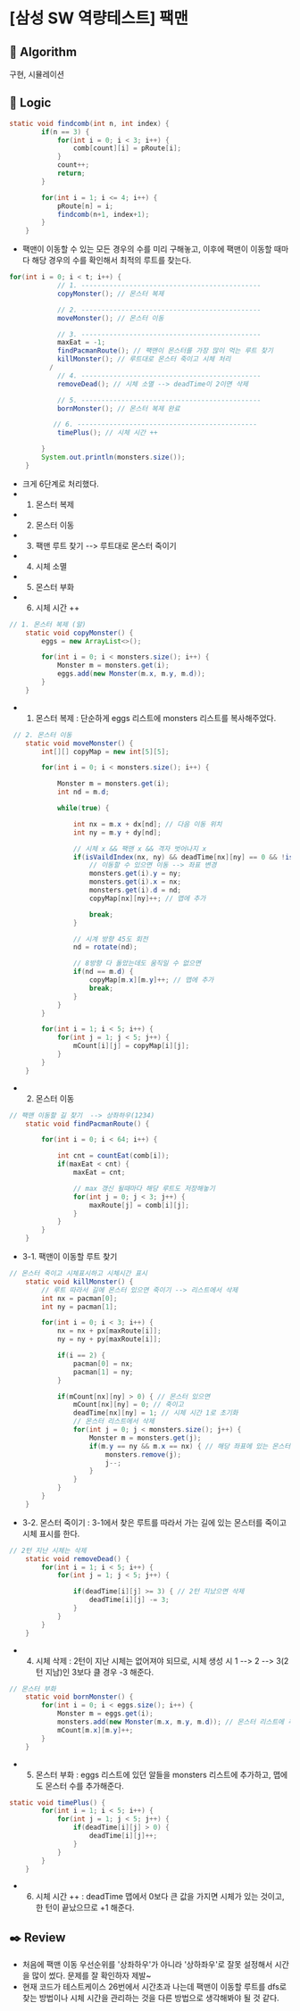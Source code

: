 # [삼성 SW 역량테스트] 팩맨

## :pushpin: **Algorithm**

구현, 시뮬레이션

## :round_pushpin: **Logic**

```java
static void findcomb(int n, int index) {
    	if(n == 3) {
    		for(int i = 0; i < 3; i++) {
    			comb[count][i] = pRoute[i];
    		}
    		count++;
    		return;
    	}

    	for(int i = 1; i <= 4; i++) {
    		pRoute[n] = i;
            findcomb(n+1, index+1);
        }
    }
```

- 팩맨이 이동할 수 있는 모든 경우의 수를 미리 구해놓고, 이후에 팩맨이 이동할 때마다 해당 경우의 수를 확인해서 최적의 루트를 찾는다.

```java
for(int i = 0; i < t; i++) {
        	// 1. ---------------------------------------------
            copyMonster(); // 몬스터 복제

            // 2. ---------------------------------------------
            moveMonster(); // 몬스터 이동

            // 3. ---------------------------------------------
            maxEat = -1;
            findPacmanRoute(); // 팩맨이 몬스터를 가장 많이 먹는 루트 찾기
            killMonster(); // 루트대로 몬스터 죽이고 시체 처리
          /
            // 4. ---------------------------------------------
            removeDead(); // 시체 소멸 --> deadTime이 2이면 삭제

            // 5. ---------------------------------------------
            bornMonster(); // 몬스터 복제 완료

           // 6. ---------------------------------------------
            timePlus(); // 시체 시간 ++

        }
        System.out.println(monsters.size());
    }
```

- 크게 6단계로 처리했다.
- 1. 몬스터 복제
- 2. 몬스터 이동
- 3. 팩맨 루트 찾기 --> 루트대로 몬스터 죽이기
- 4. 시체 소멸
- 5. 몬스터 부화
- 6. 시체 시간 ++

```java
// 1. 몬스터 복제 (알)
    static void copyMonster() {
        eggs = new ArrayList<>();

        for(int i = 0; i < monsters.size(); i++) {
            Monster m = monsters.get(i);
            eggs.add(new Monster(m.x, m.y, m.d));
        }
    }
```

- 1. 몬스터 복제 : 단순하게 eggs 리스트에 monsters 리스트를 복사해주었다.

```java
 // 2. 몬스터 이동
    static void moveMonster() {
        int[][] copyMap = new int[5][5];

        for(int i = 0; i < monsters.size(); i++) {

            Monster m = monsters.get(i);
            int nd = m.d;

            while(true) {

                int nx = m.x + dx[nd]; // 다음 이동 위치
                int ny = m.y + dy[nd];

                // 시체 x && 팩맨 x && 격자 벗어나지 x
                if(isVaildIndex(nx, ny) && deadTime[nx][ny] == 0 && !isPacman(nx, ny)) {
                    // 이동할 수 있으면 이동 --> 좌표 변경
                    monsters.get(i).y = ny;
                    monsters.get(i).x = nx;
                    monsters.get(i).d = nd;
                    copyMap[nx][ny]++; // 맵에 추가

                    break;
                }

                // 시계 방향 45도 회전
                nd = rotate(nd);

                // 8방향 다 돌았는데도 움직일 수 없으면
                if(nd == m.d) {
                    copyMap[m.x][m.y]++; // 맵에 추가
                    break;
                }
            }
        }

        for(int i = 1; i < 5; i++) {
            for(int j = 1; j < 5; j++) {
                mCount[i][j] = copyMap[i][j];
            }
        }
    }
```

- 2. 몬스터 이동

```java
// 팩맨 이동할 길 찾기  --> 상좌하우(1234)
    static void findPacmanRoute() {

    	for(int i = 0; i < 64; i++) {

    		int cnt = countEat(comb[i]);
    		if(maxEat < cnt) {
                maxEat = cnt;

                // max 갱신 될때마다 해당 루트도 저장해놓기
                for(int j = 0; j < 3; j++) {
                    maxRoute[j] = comb[i][j];
                }
            }
    	}
    }
```

- 3-1. 팩맨이 이동할 루트 찾기

```java
// 몬스터 죽이고 시체표시하고 시체시간 표시
    static void killMonster() {
        // 루트 따라서 길에 몬스터 있으면 죽이기 --> 리스트에서 삭제
        int nx = pacman[0];
        int ny = pacman[1];

        for(int i = 0; i < 3; i++) {
            nx = nx + px[maxRoute[i]];
            ny = ny + py[maxRoute[i]];

            if(i == 2) {
                pacman[0] = nx;
                pacman[1] = ny;
            }

            if(mCount[nx][ny] > 0) { // 몬스터 있으면
                mCount[nx][ny] = 0; // 죽이고
                deadTime[nx][ny] = 1; // 시체 시간 1로 초기화
                // 몬스터 리스트에서 삭제
                for(int j = 0; j < monsters.size(); j++) {
                    Monster m = monsters.get(j);
                    if(m.y == ny && m.x == nx) { // 해당 좌표에 있는 몬스터 리스트에서 삭제
                        monsters.remove(j);
                        j--;
                    }
                }
            }
        }
    }
```

- 3-2. 몬스터 죽이기 : 3-1에서 찾은 루트를 따라서 가는 길에 있는 몬스터를 죽이고 시체 표시를 한다.

```java
// 2턴 지난 시체는 삭제
    static void removeDead() {
        for(int i = 1; i < 5; i++) {
            for(int j = 1; j < 5; j++) {

            	if(deadTime[i][j] >= 3) { // 2턴 지났으면 삭제
                    deadTime[i][j] -= 3;
                }
            }
        }
    }
```

- 4. 시체 삭제 : 2턴이 지난 시체는 없어져야 되므로, 시체 생성 시 1 --> 2 --> 3(2턴 지남)인 3보다 클 경우 -3 해준다.

```java
// 몬스터 부화
    static void bornMonster() {
        for(int i = 0; i < eggs.size(); i++) {
            Monster m = eggs.get(i);
            monsters.add(new Monster(m.x, m.y, m.d)); // 몬스터 리스트에 추가
            mCount[m.x][m.y]++;
        }
    }
```

- 5. 몬스터 부화 : eggs 리스트에 있던 알들을 monsters 리스트에 추가하고, 맵에도 몬스터 수를 추가해준다.

```java
static void timePlus() {
        for(int i = 1; i < 5; i++) {
            for(int j = 1; j < 5; j++) {
                if(deadTime[i][j] > 0) {
                    deadTime[i][j]++;
                }
            }
        }
    }
```

- 6. 시체 시간 ++ : deadTime 맵에서 0보다 큰 값을 가지면 시체가 있는 것이고, 한 턴이 끝났으므로 +1 해준다.

## :black_nib: **Review**

- 처음에 팩맨 이동 우선순위를 '상좌하우'가 아니라 '상하좌우'로 잘못 설정해서 시간을 많이 썼다. 문제를 잘 확인하자 제발~
- 현재 코드가 테스트케이스 26번에서 시간초과 나는데 팩맨이 이동할 루트를 dfs로 찾는 방법이나 시체 시간을 관리하는 것을 다른 방법으로 생각해봐야 될 것 같다.
